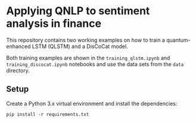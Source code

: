 # Applying QNLP to sentiment analysis in finance

This repository contains two working examples on how to train a quantum-enhanced LSTM (QLSTM) and a DisCoCat model.

Both training examples are shown in the `training_qlstm.ipynb` and `training_discocat.ipynb` notebooks and use the data sets from the `data` directory.

## Setup

Create a Python 3.x virtual environment and install the dependencies:

```
pip install -r requirements.txt
```
